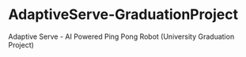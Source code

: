 # AdaptiveServe-GraduationProject
Adaptive Serve - AI Powered Ping Pong Robot (University Graduation Project)
